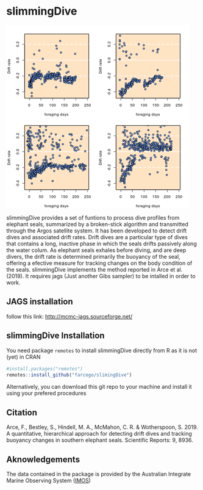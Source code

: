 # slimmingDive



![example](https://github.com/farcego/slimmingDive/blob/master/inst/readme.gif)


slimmingDive provides a set of funtions to process dive profiles from
elephant seals, summarized by a broken-stick algorithm and
transmitted through the Argos satellite system. It has been developed
to detect drift dives and associated drift rates. Drift dives are a
particular type of dives that contains a long, inactive phase in which
the seals drifts passively along the water colum. As elephant seals
exhales before diving, and are deep divers, the drift rate is
determined primarily the buoyancy of the seal, offering a efective
measure for tracking changes on the body condition of the
seals. slimmingDive implements the method reported in Arce et
al. (2019). It requires jags (Just another Gibs sampler) to be
intalled in order to work.


## JAGS installation

follow this link: http://mcmc-jags.sourceforge.net/



## slimmingDive Installation


You need package `remotes` to install slimmingDive
directly from R as it is not (yet) in CRAN

```R
#install.packages("remotes")
remotes::install_github("farcego/slimingDive")
```

Alternatively, you can download this git repo to your machine and
install it using your prefered procedures


## Citation

Arce, F., Bestley, S., Hindell, M. A., McMahon, C. R. & Wotherspoon,
S. 2019. A quantitative, hierarchical approach for detecting drift
dives and tracking buoyancy changes in southern elephant
seals. Scientific Reports: 9, 8936.

## Aknowledgements

The data contained in the package is provided by the Australian
Integrate Marine Observing System ([IMOS](http://imos.org.au/))
